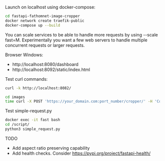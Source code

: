 
Launch on localhost using docker-compose:
```bash
cd fastapi-fathomnet-image-cropper
docker network create traefik-public
docker-compose up --build
```
You can scale services to be able to handle more requests by using --scale fast=M. Experimentally you want a few web servers to handle multiple concurrent requests or larger requests. 

Browser Windows:
- http://localhost:8080/dashboard
- http://localhost:8092/static/index.html

Test curl commands:
```bash
curl -k http://localhost:8082/

cd images
time curl -X POST 'https://your_domain.com:port_number/cropper/' -H 'Content-Type: application/json' -d '{"uuid": "f11816b8-8adb-41b3-8a2b-0ef976d8af29","x1": "100", "y1": "100", "x2": "405", "y2": "400"}
```

Test simple-request.py
```bash
docker exec -it fast bash
cd /script/
python3 simple_request.py
```

TODO

- Add aspect ratio preserving capability
- Add health checks. Consider https://pypi.org/project/fastapi-health/
